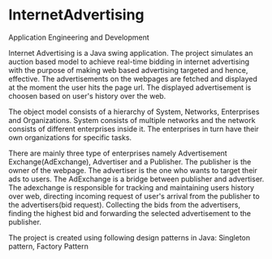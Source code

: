 # InternetAdvertising
Application Engineering and Development

Internet Advertising is a Java swing application.
The project simulates an auction based model to achieve real-time bidding in internet advertising
with the purpose of making web based advertising targeted and hence, effective. The advertisements 
on the webpages are fetched and displayed at the moment the user hits the page url. The displayed 
advertisement is choosen based on user's history over the web.

The object model consists of a hierarchy of System, Networks, Enterprises and Organizations. System
consists of multiple networks and the network consists of different enterprises inside it. The 
enterprises in turn have their own organizations for specific tasks.

There are mainly three type of enterprises namely Advertisement Exchange(AdExchange), Advertiser and
a Publisher. The publisher is the owner of the webpage. The advertiser is the one who wants to target
their ads to users. The AdExchange is a bridge between publisher and advertiser. The adexchange is 
responsible for tracking and maintaining users history over web, directing incoming request of user's
arrival  from the publisher to the advertisers(bid request). Collecting the bids from the advertisers,
finding the highest bid and forwarding the selected advertisement to the publisher.

The project is created using following design patterns in Java:
Singleton pattern,
Factory Pattern
